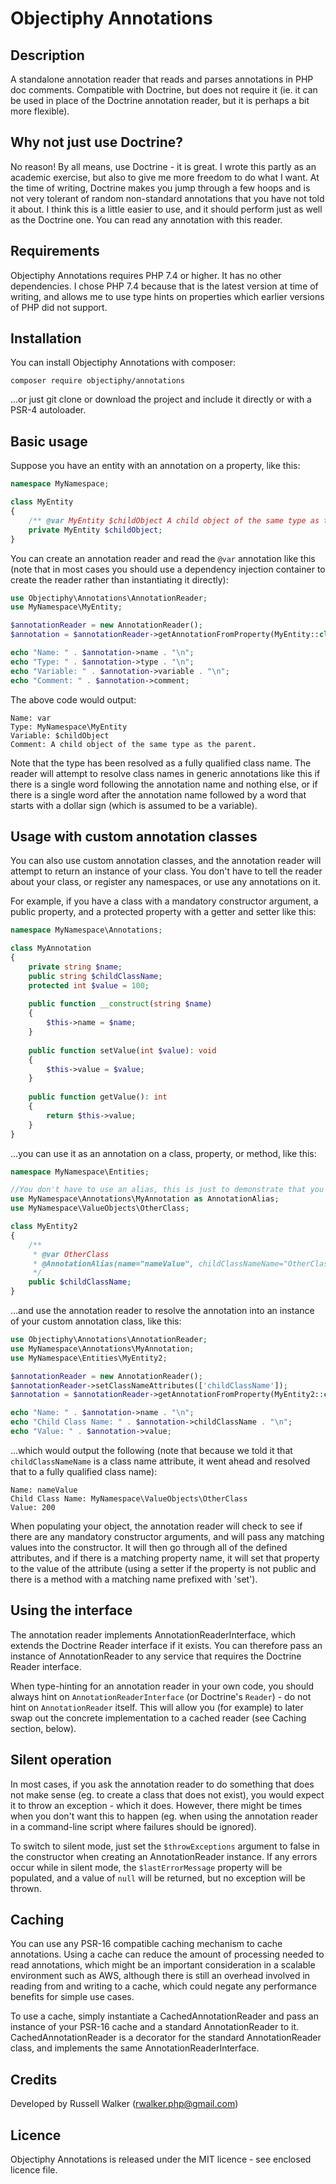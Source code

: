 # Objectiphy Annotations

## Description
A standalone annotation reader that reads and parses annotations in PHP doc comments. Compatible with Doctrine, but does not require it (ie. it can be used in place of the Doctrine annotation reader, but it is perhaps a bit more flexible).

## Why not just use Doctrine?

No reason! By all means, use Doctrine - it is great. I wrote this partly as an academic exercise, but also to give me more freedom to do what I want. At the time of writing, Doctrine makes you jump through a few hoops and is not very tolerant of random non-standard annotations that you have not told it about. I think this is a little easier to use, and it should perform just as well as the Doctrine one. You can read any annotation with this reader.

## Requirements

Objectiphy Annotations requires PHP 7.4 or higher. It has no other dependencies. I chose PHP 7.4 because that is the latest version at time of writing, and allows me to use type hints on properties which earlier versions of PHP did not support.

## Installation

You can install Objectiphy Annotations with composer:
```
composer require objectiphy/annotations
```
...or just git clone or download the project and include it directly or with a PSR-4 autoloader.

## Basic usage

Suppose you have an entity with an annotation on a property, like this:

```php
namespace MyNamespace;

class MyEntity
{
    /** @var MyEntity $childObject A child object of the same type as the parent. */
    private MyEntity $childObject;
}
```

You can create an annotation reader and read the `@var` annotation like this (note that in most cases you should use a dependency injection container to create the reader rather than instantiating it directly):

```php
use Objectiphy\Annotations\AnnotationReader;
use MyNamespace\MyEntity;

$annotationReader = new AnnotationReader();
$annotation = $annotationReader->getAnnotationFromProperty(MyEntity::class, 'childObject', 'var');

echo "Name: " . $annotation->name . "\n";
echo "Type: " . $annotation->type . "\n";
echo "Variable: " . $annotation->variable . "\n";
echo "Comment: " . $annotation->comment;
```
The above code would output:

```
Name: var
Type: MyNamespace\MyEntity
Variable: $childObject
Comment: A child object of the same type as the parent.
```

Note that the type has been resolved as a fully qualified class name. The reader will attempt to resolve class names in generic annotations like this if there is a single word following the annotation name and nothing else, or if there is a single word after the annotation name followed by a word that starts with a dollar sign (which is assumed to be a variable).

## Usage with custom annotation classes
You can also use custom annotation classes, and the annotation reader will attempt to return an instance of your class.
You don't have to tell the reader about your class, or register any namespaces, or use any annotations on it. 

For example, if you have a class with a mandatory constructor argument, a public property, and a protected property with a getter and setter like this:

```php
namespace MyNamespace\Annotations;

class MyAnnotation
{
    private string $name;
    public string $childClassName;
    protected int $value = 100;
    
    public function __construct(string $name)
    {
        $this->name = $name;
    }
    
    public function setValue(int $value): void
    {
        $this->value = $value;
    }
    
    public function getValue(): int
    {
        return $this->value;
    }
}
```

...you can use it as an annotation on a class, property, or method, like this:

```php
namespace MyNamespace\Entities;

//You don't have to use an alias, this is just to demonstrate that you can:
use MyNamespace\Annotations\MyAnnotation as AnnotationAlias;
use MyNamespace\ValueObjects\OtherClass;

class MyEntity2
{
    /**
     * @var OtherClass
     * @AnnotationAlias(name="nameValue", childClassNameName="OtherClass", value=200)
     */
    public $childClassName;
}
```

...and use the annotation reader to resolve the annotation into an instance of your custom annotation class, like this:

```php
use Objectiphy\Annotations\AnnotationReader;
use MyNamespace\Annotations\MyAnnotation;
use MyNamespace\Entities\MyEntity2;

$annotationReader = new AnnotationReader();
$annotationReader->setClassNameAttributes(['childClassName']);
$annotation = $annotationReader->getAnnotationFromProperty(MyEntity2::class, 'childClassName', MyAnnotation::class);

echo "Name: " . $annotation->name . "\n";
echo "Child Class Name: " . $annotation->childClassName . "\n";
echo "Value: " . $annotation->value;
```

...which would output the following (note that because we told it that `childClassNameName` is a class name attribute, it went ahead and resolved that to a fully qualified class name):

```
Name: nameValue
Child Class Name: MyNamespace\ValueObjects\OtherClass
Value: 200
```

When populating your object, the annotation reader will check to see if there are any mandatory constructor arguments, and will pass any matching values into the constructor. It will then go through all of the defined attributes, and if there is a matching property name, it will set that property to the value of the attribute (using a setter if the property is not public and there is a method with a matching name prefixed with 'set').

## Using the interface

The annotation reader implements AnnotationReaderInterface, which extends the Doctrine Reader interface if it exists. You can therefore pass an instance of AnnotationReader to any service that requires the Doctrine Reader interface. 

When type-hinting for an annotation reader in your own code, you should always hint on `AnnotationReaderInterface` (or Doctrine's `Reader`) - do not hint on `AnnotationReader` itself. This will allow you (for example) to later swap out the concrete implementation to a cached reader (see Caching section, below).

## Silent operation

In most cases, if you ask the annotation reader to do something that does not make sense (eg. to create a class that does not exist), you would expect it to throw an exception - which it does. However, there might be times when you don't want this to happen (eg. when using the annotation reader in a command-line script where failures should be ignored).

To switch to silent mode, just set the `$throwExceptions` argument to false in the constructor when creating an AnnotationReader instance. If any errors occur while in silent mode, the `$lastErrorMessage` property will be populated, and a value of `null` will be returned, but no exception will be thrown.

## Caching

You can use any PSR-16 compatible caching mechanism to cache annotations. Using a cache can reduce the amount of processing needed to read annotations, which might be an important consideration in a scalable environment such as AWS, although there is still an overhead involved in reading from and writing to a cache, which could negate any performance benefits for simple use cases.

To use a cache, simply instantiate a CachedAnnotationReader and pass an instance of your PSR-16 cache and a standard AnnotationReader to it. CachedAnnotationReader is a decorator for the standard AnnotationReader class, and implements the same AnnotationReaderInterface.

## Credits

Developed by Russell Walker ([rwalker.php@gmail.com](mailto:rwalker.php@gmail.com?subject=Objectiphy%20Annotations))

## Licence

Objectiphy Annotations is released under the MIT licence - see enclosed licence file.
